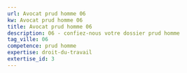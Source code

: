 ```yaml
---
url: Avocat prud homme 06
kw: Avocat prud homme 06
title: Avocat prud homme 06
description: 06 - confiez-nous votre dossier prud homme
tag_ville: 06
competence: prud homme
expertise: droit-du-travail
extertise_id: 3
---
```

